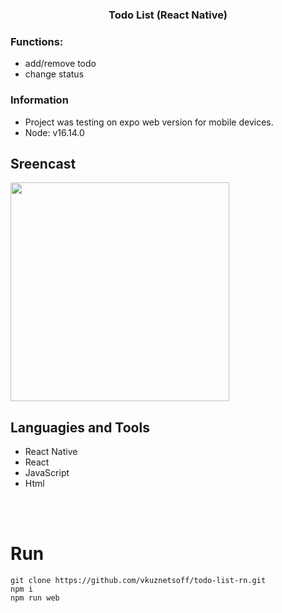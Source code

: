 <h3 align="center"> Todo List (React Native) </h3>

### Functions:
- add/remove todo
- change status

### Information
- Project was testing on expo web version for mobile devices.
- Node: v16.14.0


## Sreencast
<img src='https://s1.hostingkartinok.com/uploads/images/2022/09/55a773e198f6399dbfc3dfa3818a3d07.jpg' width="350">

## Languagies and Tools
- React Native
- React
- JavaScript
- Html


<br />
<br />

# Run

```
git clone https://github.com/vkuznetsoff/todo-list-rn.git
npm i
npm run web
```




